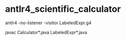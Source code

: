 # antlr4_scientific_calculator
antlr4 -no-listener -visitor LabeledExpr.g4 

javac Calculator*.java LabeledExpr*.java